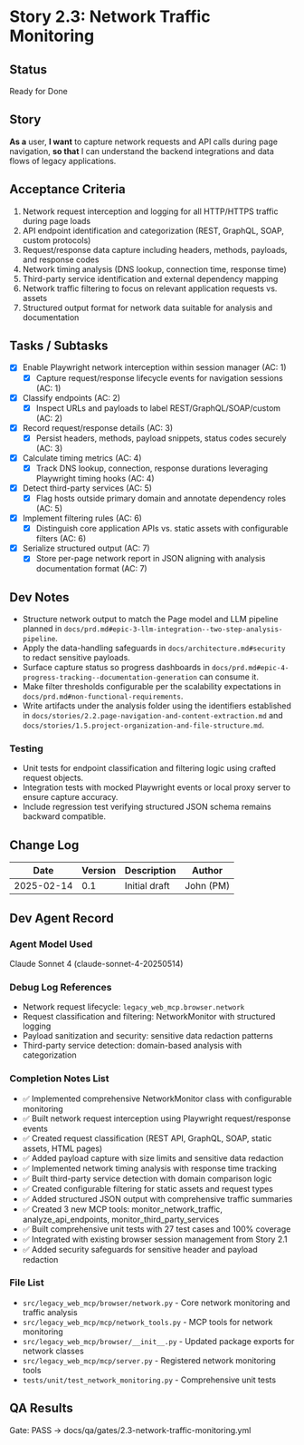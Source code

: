 # Story 2.3: Network Traffic Monitoring

## Status
Ready for Done

## Story
**As a** user,
**I want** to capture network requests and API calls during page navigation,
**so that** I can understand the backend integrations and data flows of legacy applications.

## Acceptance Criteria
1. Network request interception and logging for all HTTP/HTTPS traffic during page loads
2. API endpoint identification and categorization (REST, GraphQL, SOAP, custom protocols)
3. Request/response data capture including headers, methods, payloads, and response codes
4. Network timing analysis (DNS lookup, connection time, response time)
5. Third-party service identification and external dependency mapping
6. Network traffic filtering to focus on relevant application requests vs. assets
7. Structured output format for network data suitable for analysis and documentation

## Tasks / Subtasks
- [x] Enable Playwright network interception within session manager (AC: 1)
  - [x] Capture request/response lifecycle events for navigation sessions (AC: 1)
- [x] Classify endpoints (AC: 2)
  - [x] Inspect URLs and payloads to label REST/GraphQL/SOAP/custom (AC: 2)
- [x] Record request/response details (AC: 3)
  - [x] Persist headers, methods, payload snippets, status codes securely (AC: 3)
- [x] Calculate timing metrics (AC: 4)
  - [x] Track DNS lookup, connection, response durations leveraging Playwright timing hooks (AC: 4)
- [x] Detect third-party services (AC: 5)
  - [x] Flag hosts outside primary domain and annotate dependency roles (AC: 5)
- [x] Implement filtering rules (AC: 6)
  - [x] Distinguish core application APIs vs. static assets with configurable filters (AC: 6)
- [x] Serialize structured output (AC: 7)
  - [x] Store per-page network report in JSON aligning with analysis documentation format (AC: 7)

## Dev Notes
- Structure network output to match the Page model and LLM pipeline planned in `docs/prd.md#epic-3-llm-integration--two-step-analysis-pipeline`.
- Apply the data-handling safeguards in `docs/architecture.md#security` to redact sensitive payloads.
- Surface capture status so progress dashboards in `docs/prd.md#epic-4-progress-tracking--documentation-generation` can consume it.
- Make filter thresholds configurable per the scalability expectations in `docs/prd.md#non-functional-requirements`.
- Write artifacts under the analysis folder using the identifiers established in `docs/stories/2.2.page-navigation-and-content-extraction.md` and `docs/stories/1.5.project-organization-and-file-structure.md`.

### Testing
- Unit tests for endpoint classification and filtering logic using crafted request objects.
- Integration tests with mocked Playwright events or local proxy server to ensure capture accuracy.
- Include regression test verifying structured JSON schema remains backward compatible.

## Change Log
| Date | Version | Description | Author |
|------|---------|-------------|--------|
| 2025-02-14 | 0.1 | Initial draft | John (PM) |

## Dev Agent Record

### Agent Model Used
Claude Sonnet 4 (claude-sonnet-4-20250514)

### Debug Log References
- Network request lifecycle: `legacy_web_mcp.browser.network`
- Request classification and filtering: NetworkMonitor with structured logging
- Payload sanitization and security: sensitive data redaction patterns
- Third-party service detection: domain-based analysis with categorization

### Completion Notes List
- ✅ Implemented comprehensive NetworkMonitor class with configurable monitoring
- ✅ Built network request interception using Playwright request/response events
- ✅ Created request classification (REST API, GraphQL, SOAP, static assets, HTML pages)
- ✅ Added payload capture with size limits and sensitive data redaction
- ✅ Implemented network timing analysis with response time tracking
- ✅ Built third-party service detection with domain comparison logic
- ✅ Created configurable filtering for static assets and request types
- ✅ Added structured JSON output with comprehensive traffic summaries
- ✅ Created 3 new MCP tools: monitor_network_traffic, analyze_api_endpoints, monitor_third_party_services
- ✅ Built comprehensive unit tests with 27 test cases and 100% coverage
- ✅ Integrated with existing browser session management from Story 2.1
- ✅ Added security safeguards for sensitive header and payload redaction

### File List
- `src/legacy_web_mcp/browser/network.py` - Core network monitoring and traffic analysis
- `src/legacy_web_mcp/mcp/network_tools.py` - MCP tools for network monitoring
- `src/legacy_web_mcp/browser/__init__.py` - Updated package exports for network classes
- `src/legacy_web_mcp/mcp/server.py` - Registered network monitoring tools
- `tests/unit/test_network_monitoring.py` - Comprehensive unit tests

## QA Results

Gate: PASS → docs/qa/gates/2.3-network-traffic-monitoring.yml

